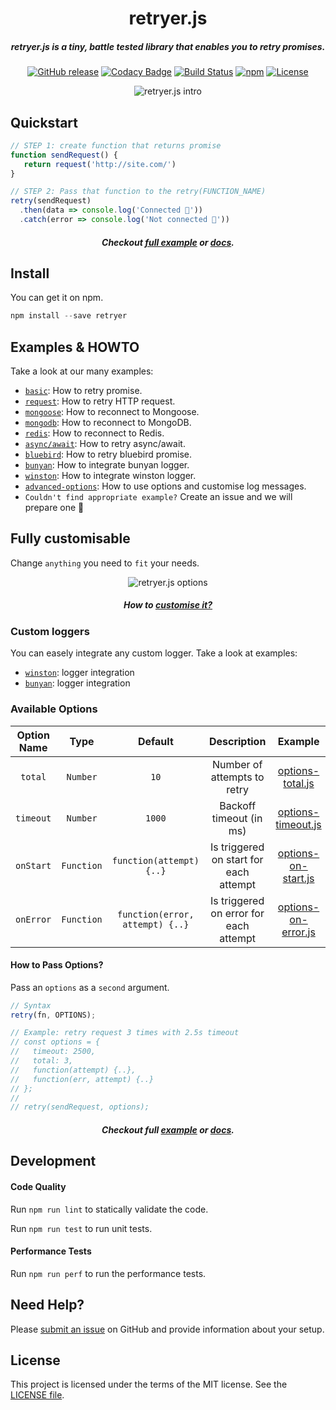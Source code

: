 
<div align="center">

# retryer.js
##### retryer.js is a tiny, battle tested library that enables you to retry promises.
[![GitHub release](https://img.shields.io/github/release/ykrevnyi/retryer.js.svg)](https://github.com/ykrevnyi/retryer.js/releases/tag/v1.1.1)
[![Codacy Badge](https://api.codacy.com/project/badge/Grade/f0d909662a7849dbbfeb33782dda6b32)](https://www.codacy.com/app/ykrevnyi/retryer.js?utm_source=github.com&amp;utm_medium=referral&amp;utm_content=ykrevnyi/retryer.js&amp;utm_campaign=Badge_Grade)
[![Build Status](https://travis-ci.org/ykrevnyi/retryer.js.svg?branch=master)](https://travis-ci.org/ykrevnyi/retryer.js)
[![npm](https://img.shields.io/npm/dt/retryer.svg)](https://www.npmjs.com/package/retryer)
[![License](https://img.shields.io/badge/license-MIT-green.svg?style=flat)](https://github.com/ykrevnyi/retryer.js/blob/master/LICENSE)

<img src="https://github.com/ykrevnyi/retryer.js/blob/master/assets/retryer-v1.5.1.gif" alt="retryer.js intro"/>
</div>

## Quickstart
```javascript
// STEP 1: create function that returns promise
function sendRequest() {
   return request('http://site.com/')
}

// STEP 2: Pass that function to the retry(FUNCTION_NAME)
retry(sendRequest)
  .then(data => console.log('Connected 🎉'))
  .catch(error => console.log('Not connected 🤷‍'))
```

<h5 align="center">Checkout <a href="https://github.com/ykrevnyi/retryer.js/tree/master/examples/basic/index.js">full example</a> or <a href="https://github.com/ykrevnyi/retryer.js/tree/master/examples/basic">docs</a>.</h5>

## Install
You can get it on npm.
```javascript
npm install --save retryer
```

## Examples & HOWTO

Take a look at our many examples:

- [`basic`](https://github.com/ykrevnyi/retryer.js/tree/master/examples/basic): How to retry promise.
- [`request`](https://github.com/ykrevnyi/retryer.js/tree/master/examples/request): How to retry HTTP request.
- [`mongoose`](https://github.com/ykrevnyi/retryer.js/tree/master/examples/mongoose): How to reconnect to Mongoose.
- [`mongodb`](https://github.com/ykrevnyi/retryer.js/tree/master/examples/mongodb): How to reconnect to MongoDB.
- [`redis`](https://github.com/ykrevnyi/retryer.js/tree/master/examples/redis): How to reconnect to Redis.
- [`async/await`](https://github.com/ykrevnyi/retryer.js/tree/master/examples/async-await): How to retry async/await.
- [`bluebird`](https://github.com/ykrevnyi/retryer.js/tree/master/examples/bluebird): How to retry bluebird promise.
- [`bunyan`](https://github.com/ykrevnyi/retryer.js/tree/master/examples/bunyan): How to integrate bunyan logger.
- [`winston`](https://github.com/ykrevnyi/retryer.js/tree/master/examples/winston): How to integrate winston logger.
- [`advanced-options`](https://github.com/ykrevnyi/retryer.js/tree/master/examples/advanced-options): How to use options and customise log messages.
- `Couldn't find appropriate example?` Create an issue and we will prepare one 💪

## Fully customisable
Change `anything` you need to `fit` your needs.

<p align="center">
  <img src="https://github.com/ykrevnyi/retryer.js/tree/master/assets/retryer-options-v1.0.1.gif" alt="retryer.js options"/>
</p>
<h5 align="center">How to <a href="https://github.com/ykrevnyi/retryer.js/tree/master/examples/advanced-options">customise it?</a></h5>


### Custom loggers

You can easely integrate any custom logger. Take a look at examples:
* [`winston`](https://github.com/ykrevnyi/retryer.js/tree/master/examples/winston): logger integration
* [`bunyan`](https://github.com/ykrevnyi/retryer.js/tree/master/examples/bunyan): logger integration


### Available Options
**Option Name**|**Type**|**Default**|**Description**|**Example**
:-------------:|:------:|:---------:|:-------------:|:--------:|
`total`|`Number`|`10`|Number of attempts to retry|<a href="https://github.com/ykrevnyi/retryer.js/tree/master/examples/advanced-options/options-total.js">options-total.js</a>
`timeout`|`Number`|`1000`|Backoff timeout (in ms)|<a href="https://github.com/ykrevnyi/retryer.js/tree/master/examples/advanced-options/options-timeout.js">options-timeout.js</a>
`onStart`|`Function`|`function(attempt) {..}`|Is triggered on start for each attempt|<a href="https://github.com/ykrevnyi/retryer.js/tree/master/examples/advanced-options/options-on-start.js">options-on-start.js</a>
`onError`|`Function`|`function(error, attempt) {..}`|Is triggered on error for each attempt|<a href="https://github.com/ykrevnyi/retryer.js/tree/master/examples/advanced-options/options-on-error.js">options-on-error.js</a>

#### How to Pass Options?

Pass an `options` as a `second` argument.

```javascript
// Syntax
retry(fn, OPTIONS);

// Example: retry request 3 times with 2.5s timeout
// const options = {
//   timeout: 2500,
//   total: 3,
//   function(attempt) {..},
//   function(err, attempt) {..}
// };
//
// retry(sendRequest, options);
```
<h5 align="center">Checkout full <a href="https://github.com/ykrevnyi/retryer.js/tree/master/examples/advanced-options/index.js">example</a> or <a href="https://github.com/ykrevnyi/retryer.js/tree/master/examples/advanced-options/">docs</a>.</h5>

## Development

#### Code Quality
Run `npm run lint` to statically validate the code.

Run `npm run test` to run unit tests.

#### Performance Tests
Run `npm run perf` to run the performance tests.

## Need Help?
Please [submit an issue](https://github.com/ykrevnyi/retryer.js/issues) on GitHub and provide information about your setup.

## License
This project is licensed under the terms of the MIT license. See the [LICENSE file](https://github.com/ykrevnyi/retryer.js/blob/master/LICENSE).
